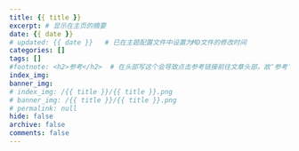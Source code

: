 ```yaml
---
title: {{ title }}
excerpt: # 显示在主页的摘要
date: {{ date }}
# updated: {{ date }}   # 已在主题配置文件中设置为MD文件的修改时间
categories: []
tags: []
#footnote: <h2>参考</h2>  # 在头部写这个会导致点击参考链接前往文章头部，故‘参考’在需要时手动添加到文章底部
index_img: 
banner_img:
# index_img: /{{ title }}/{{ title }}.png
# banner_img: /{{ title }}/{{ title }}.png
# permalink: null
hide: false
archive: false
comments: false
---
```

